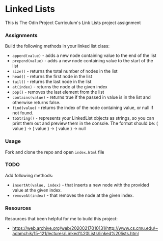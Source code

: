 # Linked Lists

This is The Odin Project Curriculum's Link Lists project assignment

### Assignments

Build the following methods in your linked list class:

- `append(value)` - adds a new node containing value to the end of the list
- `prepend(value)` - adds a new node containing value to the start of the list
- `size()` - returns the total number of nodes in the list
- `head()` - returns the first node in the list
- `tail()` - returns the last node in the list
- `at(index)` - returns the node at the given index
- `pop()` - removes the last element from the list
- `contains(value)` - returns true if the passed in value is in the list and otherwise returns false.
- `find(value)` - returns the index of the node containing value, or null if not found.
- `toString()` - represents your LinkedList objects as strings, so you can print them out and preview them in the console. The format should be: ( value ) -> ( value ) -> ( value ) -> null

### Usage

Fork and clone the repo and open `index.html` file

### TODO

Add following methods:

- `insertAt(value, index)` - that inserts a new node with the provided value at the given index.
- `removeAt(index)` - that removes the node at the given index.

### Resources

Resources that been helpful for me to build this project:

- https://web.archive.org/web/20200217010131/http://www.cs.cmu.edu/~adamchik/15-121/lectures/Linked%20Lists/linked%20lists.html
